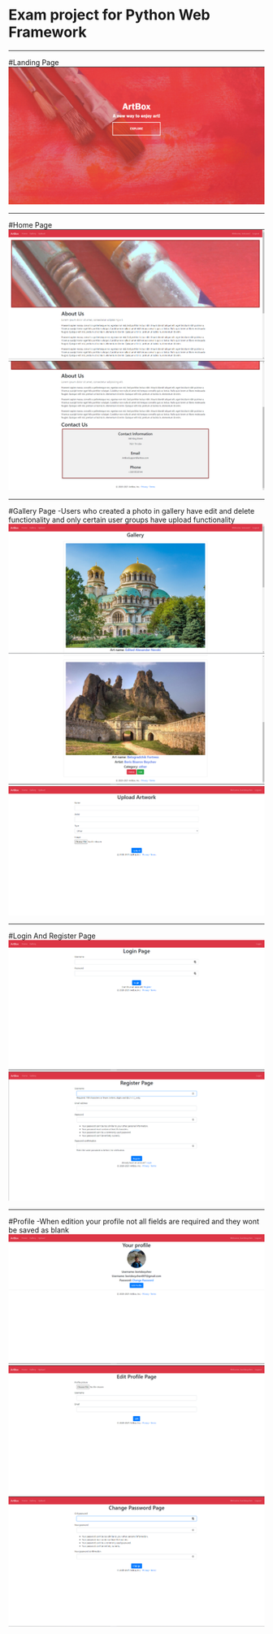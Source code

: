 # Exam project for Python Web Framework

---

#Landing Page
![](images-github/landing_page.png)

---

#Home Page
![](images-github/home1.png)  ![](images-github/home2.png)

---

#Gallery Page  -Users who created a photo in gallery have edit and delete functionality and only certain user groups have upload functionality
![](images-github/gallery1.png)  ![](images-github/gallery2.png)  ![](images-github/upload.png)

---

#Login And Register Page
![](images-github/login.png)
![](images-github/register.png)

---

#Profile  -When edition your profile not all fields are required and they wont be saved as blank
![](images-github/profile.png)
![](images-github/edit.png)
![](images-github/changepassword.png)
